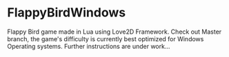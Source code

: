 # FlappyBirdWindows
Flappy Bird game made in Lua using Love2D Framework. Check out Master branch, the game's difficulty is currently best optimized for Windows Operating systems. Further instructions are under work...
